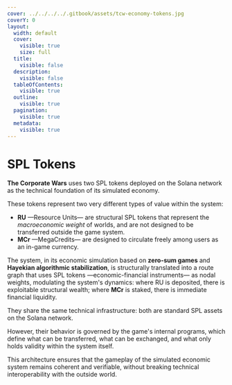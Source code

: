 ```yaml
---
cover: ../../../../.gitbook/assets/tcw-economy-tokens.jpg
coverY: 0
layout:
  width: default
  cover:
    visible: true
    size: full
  title:
    visible: false
  description:
    visible: false
  tableOfContents:
    visible: true
  outline:
    visible: true
  pagination:
    visible: true
  metadata:
    visible: true
---
```


# SPL Tokens

**The Corporate Wars** uses two SPL tokens deployed on the Solana network as the technical foundation of its simulated economy.

These tokens represent two very different types of value within the system:

* **RU** —Resource Units— are structural SPL tokens that represent the _macroeconomic weight_ of worlds, and are not designed to be transferred outside the game system.
* **MCr** —MegaCredits— are designed to circulate freely among users as an in-game currency.

The system, in its economic simulation based on **zero-sum games** and **Hayekian algorithmic stabilization**, is structurally translated into a route graph that uses SPL tokens —economic-financial instruments— as nodal weights, modulating the system's dynamics: where RU is deposited, there is exploitable structural wealth; where **MCr** is staked, there is immediate financial liquidity.

They share the same technical infrastructure: both are standard SPL assets on the Solana network.

However, their behavior is governed by the game's internal programs, which define what can be transferred, what can be exchanged, and what only holds validity within the system itself.

This architecture ensures that the gameplay of the simulated economic system remains coherent and verifiable, without breaking technical interoperability with the outside world.
